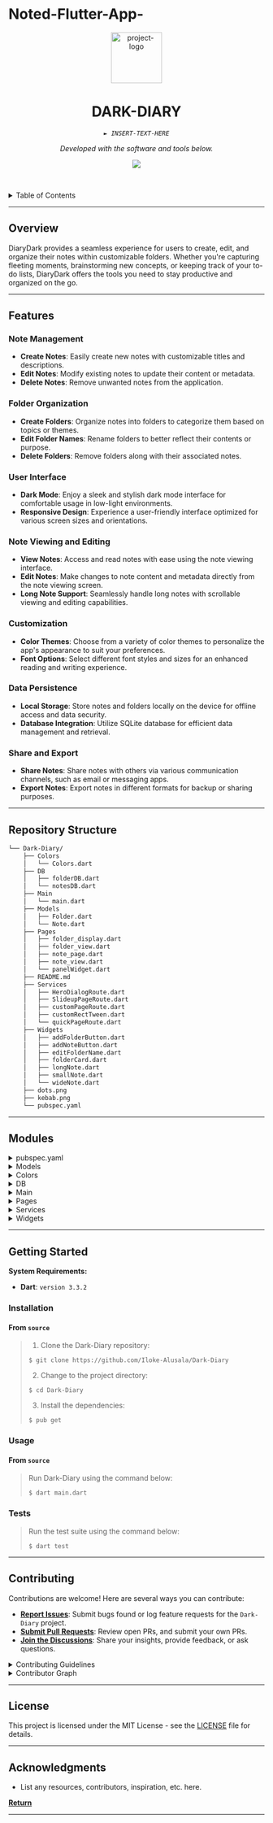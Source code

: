 # Noted-Flutter-App-
<p align="center">
  <img src="https://img.icons8.com/external-tal-revivo-regular-tal-revivo/96/external-readme-is-a-easy-to-build-a-developer-hub-that-adapts-to-the-user-logo-regular-tal-revivo.png" width="100" alt="project-logo">
</p>
<p align="center">
    <h1 align="center">DARK-DIARY</h1>
</p>
<p align="center">
    <em><code>► INSERT-TEXT-HERE</code></em>
</p>
<p align="center">
	<!-- Shields.io badges not used with skill icons. --><p>
<p align="center">
		<em>Developed with the software and tools below.</em>
</p>
<p align="center">
	<a href="https://skillicons.dev">
		<img src="https://skillicons.dev/icons?i=dart,md&theme=light">
	</a></p>

<br><!-- TABLE OF CONTENTS -->
<details>
  <summary>Table of Contents</summary><br>

- [ Overview](#-overview)
- [ Features](#-features)
- [ Repository Structure](#-repository-structure)
- [ Modules](#-modules)
- [ Getting Started](#-getting-started)
  - [ Installation](#-installation)
  - [ Usage](#-usage)
  - [ Tests](#-tests)
- [ Project Roadmap](#-project-roadmap)
- [ Contributing](#-contributing)
- [ License](#-license)
- [ Acknowledgments](#-acknowledgments)
</details>
<hr>

##  Overview

<p>DiaryDark provides a seamless experience for users to create, edit, and organize their notes within customizable folders. Whether you're capturing fleeting moments, brainstorming new concepts, or keeping track of your to-do lists, DiaryDark offers the tools you need to stay productive and organized on the go.</p>

---

##  Features

### Note Management
- **Create Notes**: Easily create new notes with customizable titles and descriptions.
- **Edit Notes**: Modify existing notes to update their content or metadata.
- **Delete Notes**: Remove unwanted notes from the application.

### Folder Organization
- **Create Folders**: Organize notes into folders to categorize them based on topics or themes.
- **Edit Folder Names**: Rename folders to better reflect their contents or purpose.
- **Delete Folders**: Remove folders along with their associated notes.

### User Interface
- **Dark Mode**: Enjoy a sleek and stylish dark mode interface for comfortable usage in low-light environments.
- **Responsive Design**: Experience a user-friendly interface optimized for various screen sizes and orientations.

### Note Viewing and Editing
- **View Notes**: Access and read notes with ease using the note viewing interface.
- **Edit Notes**: Make changes to note content and metadata directly from the note viewing screen.
- **Long Note Support**: Seamlessly handle long notes with scrollable viewing and editing capabilities.

### Customization
- **Color Themes**: Choose from a variety of color themes to personalize the app's appearance to suit your preferences.
- **Font Options**: Select different font styles and sizes for an enhanced reading and writing experience.

### Data Persistence
- **Local Storage**: Store notes and folders locally on the device for offline access and data security.
- **Database Integration**: Utilize SQLite database for efficient data management and retrieval.

### Share and Export
- **Share Notes**: Share notes with others via various communication channels, such as email or messaging apps.
- **Export Notes**: Export notes in different formats for backup or sharing purposes.

---

##  Repository Structure

```sh
└── Dark-Diary/
    ├── Colors
    │   └── Colors.dart
    ├── DB
    │   ├── folderDB.dart
    │   └── notesDB.dart
    ├── Main
    │   └── main.dart
    ├── Models
    │   ├── Folder.dart
    │   └── Note.dart
    ├── Pages
    │   ├── folder_display.dart
    │   ├── folder_view.dart
    │   ├── note_page.dart
    │   ├── note_view.dart
    │   └── panelWidget.dart
    ├── README.md
    ├── Services
    │   ├── HeroDialogRoute.dart
    │   ├── SlideupPageRoute.dart
    │   ├── customPageRoute.dart
    │   ├── customRectTween.dart
    │   └── quickPageRoute.dart
    ├── Widgets
    │   ├── addFolderButton.dart
    │   ├── addNoteButton.dart
    │   ├── editFolderName.dart
    │   ├── folderCard.dart
    │   ├── longNote.dart
    │   ├── smallNote.dart
    │   └── wideNote.dart
    ├── dots.png
    ├── kebab.png
    └── pubspec.yaml
```

---

##  Modules

<details closed><summary>pubspec.yaml</summary>

| File                                                                                 | Summary                         |
| ---                                                                                  | ---                             |
| [pubspec.yaml](https://github.com/Iloke-Alusala/Dark-Diary/blob/master/pubspec.yaml) | The `pubspec.yaml` file defines the dependencies, assets, and configuration for the "diarydark" Flutter project.

### Features

- **Dependencies**: Lists the packages required for the project to function properly.
- **Assets**: Includes fonts and image assets used in the project.
- **Configuration**: Provides metadata about the project, such as name, description, version, and supported platforms.

## Usage

To use the `pubspec.yaml` file in your Flutter project, follow these steps:

1. Copy the contents of the `pubspec.yaml` file into your project's `pubspec.yaml`.
2. Update the dependencies and assets sections according to your project's needs.
3. Run `flutter pub get` in your project directory to install the dependencies listed in the `pubspec.yaml` file. |

</details>

<details closed><summary>Models</summary>

| File                                                                                      | Summary                         |
| ---                                                                                       | ---                             |
| [Note.dart](https://github.com/Iloke-Alusala/Dark-Diary/blob/master/Models/Note.dart)     | The `Note.dart` file provides a `Note` class, which represents a note entity with properties such as id, importance, number, title, description, creation time, and folder id. It also includes constants for database table and field names.

### Features

- **Note Properties**: Defines properties for id, importance, number, title, description, creation time, and folder id of notes.
- **JSON Serialization**: Supports converting note objects to and from JSON format.
- **Copy Method**: Provides a method for creating a copy of a note object with optional modifications.

## Usage

To use the `Note` class in your Flutter application, follow these steps:

1. Import the `Note.dart` file into your project.
2. Create instances of the `Note` class to represent notes in your application.
3. Utilize the provided methods for JSON serialization and copying note objects.

| File                                                                                      | Summary                         |
| ---                                                                                       | ---                             |   
| [Folder.dart](https://github.com/Iloke-Alusala/Dark-Diary/blob/master/Models/Folder.dart) | The `Folder.dart` file provides a `Folder` class, which represents a folder entity with properties such as id, name, creation time, and size. It also includes constants for database table and field names.

### Features

- **Folder Properties**: Defines properties for id, name, creation time, and size of folders.
- **JSON Serialization**: Supports converting folder objects to and from JSON format.
- **Copy Method**: Provides a method for creating a copy of a folder object with optional modifications.

## Usage

To use the `Folder` class in your Flutter application, follow these steps:

1. Import the `Folder.dart` file into your project.
2. Create instances of the `Folder` class to represent folders in your application.
3. Utilize the provided methods for JSON serialization and copying folder objects.

</details>

<details closed><summary>Colors</summary>

| File                                                                                      | Summary                         |
| ---                                                                                       | ---                             |
| [Colors.dart](https://github.com/Iloke-Alusala/Dark-Diary/blob/master/Colors/Colors.dart) | The `Colors.dart` file provides a `AppColors` class with several color constants:

- `black0`: A dark black color.
- `black1`: A slightly lighter black color.
- `black2`: A grayish black color.
- `red`: A vibrant red color.
- `grey0`: A dark gray color.
- `grey1`: A lighter gray color.
- `grey2`: An even lighter gray color.
- `white`: A pure white color.

</details>

<details closed><summary>DB</summary>

| File                                                                                      | Summary                         |
| ---                                                                                       | ---                             |
| [folderDB.dart](https://github.com/Iloke-Alusala/Dark-Diary/blob/master/DB/folderDB.dart) | The `FolderDB.dart` file provides a `folderDB` class, which serves as a database provider for managing folders in the application. It utilizes the `sqflite` package for SQLite database operations.

### Features

- **Database Initialization**: Initializes the SQLite database and creates the necessary tables for storing folder data.
- **CRUD Operations**: Supports create, read, update, and delete (CRUD) operations for folders.
- **Folder Size Update**: Automatically updates the size of folders based on the number of notes they contain.
- **Folder Time Update**: Updates the creation time of folders when they are modified.

## Usage

To use the `folderDB` class in your Flutter application, follow these steps:

1. Import the `FolderDB.dart` file into your project.
2. Create an instance of the `folderDB` class to access database operations.
3. Use the provided methods to interact with folders in your application.
| [notesDB.dart](https://github.com/Iloke-Alusala/Dark-Diary/blob/master/DB/notesDB.dart)   | The `notesDB.dart` file provides a `notesDB` class, which serves as a database provider for managing notes in the application. It utilizes the `sqflite` package for SQLite database operations.

### Features

- **Database Initialization**: Initializes the SQLite database and creates the necessary tables for storing note data.
- **CRUD Operations**: Supports create, read, update, and delete (CRUD) operations for notes.
- **Folder Association**: Allows associating notes with specific folders for organization.
- **Uncategorized Notes Handling**: Provides methods for managing uncategorized notes separately.

## Usage

To use the `notesDB` class in your Flutter application, follow these steps:

1. Import the `notesDB.dart` file into your project.
2. Create an instance of the `notesDB` class to access database operations.
3. Use the provided methods to interact with notes in your application.

</details>

<details closed><summary>Main</summary>

| File                                                                                | Summary                         |
| ---                                                                                 | ---                             |
| [main.dart](https://github.com/Iloke-Alusala/Dark-Diary/blob/master/Main/main.dart) | The `main.dart` file initializes the Flutter application and sets up the initial configuration, including themes and routes.

### Features

- **Material Design Theme**: Sets up the material design theme for the application.
- **Route Configuration**: Defines routes for navigating between different pages.
- **Debug Mode Banner**: Controls the display of the debug mode banner.

## Usage

To use the `main.dart` file in your Flutter application, follow these steps:

1. Import the `main.dart` file into your project.
2. Modify the `MyApp` class and `build` method to customize the application's theme and routes.
3. Run the application using `flutter run`.

</details>

<details closed><summary>Pages</summary>

| File                                                                                                     | Summary                         |
| ---                                                                                                      | ---                             |
| [note_view.dart](https://github.com/Iloke-Alusala/Dark-Diary/blob/master/Pages/note_view.dart)           | The `note_view.dart` file provides a StatefulWidget called `note_view`, which allows users to view and edit individual notes. It provides functionalities for updating note details such as title, description, and folder. Additionally, users can share notes via the Share functionality provided by the Share plugin.

### Features

- **Note Editing**: Allows users to edit note details such as title and description.
- **Folder Selection**: Enables users to change the folder of a note.
- **Share Note**: Provides functionality to share notes via the Share plugin.

## Usage

To use the `note_view.dart` file in your Flutter application, follow these steps:

1. Import the `note_view.dart` file into your project.
2. Create an instance of the `note_view` widget and pass the necessary parameters (note, folder, isNewNote) to it.

| File                                                                                      | Summary                         |
| ---                                                                                       | ---                             |
| [folder_display.dart](https://github.com/Iloke-Alusala/Dark-Diary/blob/master/Pages/folder_display.dart) | The `folder_display.dart` file provides a StatefulWidget called `folder_display`, which displays folders along with their sizes and allows users to manage them. It also includes functionalities for adding, editing, and deleting folders.

### Features

- **Folder Display**: Displays folders with their sizes in a scrollable list.
- **Manage Mode**: Allows users to enter manage mode to edit or delete folders.
- **Add Folder Button**: Provides a button for adding new folders.
- **Edit Folder Name**: Allows users to edit folder names.
- **Delete Folder**: Allows users to delete folders along with their contents.

## Usage

To use the `folder_display.dart` file in your Flutter application, follow these steps:

1. Import the `folder_display.dart` file into your project.
2. Create an instance of the `folder_display` widget and pass the necessary parameters.
3. Utilize the folder display page in your application's navigation flow.

| File                                                                                      | Summary                         |
| ---                                                                                       | ---                             |
| [panelWidget.dart](https://github.com/Iloke-Alusala/Dark-Diary/blob/master/Pages/panelWidget.dart)       | The `panelWidget.dart` file provides a StatelessWidget called `panelWidget`, which is used to display a panel widget within a SlidingUpPanel in a Flutter application. This panel widget can be customized and extended to suit various needs, such as displaying a list of folders or any other content.

### Features

- **Customizable Design**: The panel widget can be customized with different colors, sizes, and shapes to match the application's design.
- **Flexible Height**: The height of the panel widget is flexible and can be adjusted based on the screen size or content.

## Usage

To use the `panelWidget.dart` file in your Flutter application, follow these steps:

1. Import the `panelWidget.dart` file into your project.
2. Create an instance of the `panelWidget` widget and pass the necessary parameters (e.g., `panelController`) to it.

| File                                                                                      | Summary                         |
| ---                                                                                       | ---                             |
| [folder_view.dart](https://github.com/Iloke-Alusala/Dark-Diary/blob/master/Pages/folder_view.dart)       | The `folder_view.dart` file provides a StatefulWidget called `folder_view`, which displays folders in a staggered grid view layout. It allows users to view folders and their contents in a visually appealing manner. The file also includes functionalities for refreshing folders and adding new folders.

### Features

- **Folder Display**: Displays folders in a staggered grid view layout.
- **Refresh Folders**: Allows users to refresh the folder view to display the latest folders.
- **Add Folder Button**: Provides a button for adding new folders.

## Usage

To use the `folder_view.dart` file in your Flutter application, follow these steps:

1. Import the `folder_view.dart` file into your project.
2. Create an instance of the `folder_view` widget and include it in your application's navigation flow.

| File                                                                                      | Summary                         |
| ---                                                                                       | ---                             |
| [note_page.dart](https://github.com/Iloke-Alusala/Dark-Diary/blob/master/Pages/note_page.dart)           | The `note_page.dart` file provides a StatefulWidget called `note_page`, which displays notes in a staggered grid view layout. It allows users to view notes and their contents in a visually appealing manner. The file also includes functionalities for refreshing notes and adding new notes.

### Features

- **Note Display**: Displays notes in a staggered grid view layout.
- **Refresh Notes**: Allows users to refresh the note view to display the latest notes.
- **Add Note Button**: Provides a button for adding new notes.

## Usage

To use the `note_page.dart` file in your Flutter application, follow these steps:

1. Import the `note_page.dart` file into your project.
2. Create an instance of the `note_page` widget and include it in your application's navigation flow.

</details>

<details closed><summary>Services</summary>

| File                                                                                                            | Summary                         |
| ---                                                                                                             | ---                             |
| [quickPageRoute.dart](https://github.com/Iloke-Alusala/Dark-Diary/blob/master/Services/quickPageRoute.dart)     | The `quickPageRoute.dart` file provides a class called `quickPageRoute`, which extends the [PageRouteBuilder] class. This custom page route builder allows for instant navigation between screens without any transition animation, making it suitable for scenarios where immediate navigation is desired.

### Features

- **Instant Navigation**: The page route builder instantly navigates to the specified screen without any transition animation.
- **Customizable**: The builder can be customized with additional parameters and options if needed.

## Usage

To use the `quickPageRoute.dart` file in your Flutter application, follow these steps:

1. Import the `quickPageRoute.dart` file into your project.
2. Create an instance of the `quickPageRoute` class and provide the child widget.
3. Use the `Navigator.of(context).push()` method to push the quick page route.

| File                                                                                      | Summary                         |
| ---                                                                                       | ---                             |
| [SlideupPageRoute.dart](https://github.com/Iloke-Alusala/Dark-Diary/blob/master/Services/SlideupPageRoute.dart) | The `SlideupPageRoute.dart` file provides a class called `SlideupPageRoute<T>`, which extends the [PageRoute] class. This custom route creates an overlay dialog with a slide-up animation effect, making it suitable for displaying modal bottom sheets or other content that needs to slide into view from the bottom of the screen. It supports features such as barrier dismissal, transition duration, maintaining state, and customizable barrier color.

### Features

- **Slide-up Animation**: The page route creates an overlay dialog with a slide-up animation effect, adding a visually appealing transition when displaying content.
- **Barrier Dismissal**: The dialog can be dismissed by tapping on the barrier outside the dialog area.
- **Transition Duration**: Customizable transition durations to control the speed of the animation when the dialog slides into view and when it slides out.
- **Maintain State**: Option to maintain the state of the dialog when navigating back and forth.
- **Custom Barrier Color**: Ability to customize the color of the barrier behind the dialog.

## Usage

To use the `SlideupPageRoute.dart` file in your Flutter application, follow these steps:

1. Import the `SlideupPageRoute.dart` file into your project.
2. Create an instance of the `SlideupPageRoute<T>` class and provide a `builder` function to build the content of the dialog.
3. Use the `Navigator` class to push the page route onto the navigation stack.

| File                                                                                      | Summary                         |
| ---                                                                                       | ---                             |
| [customPageRoute.dart](https://github.com/Iloke-Alusala/Dark-Diary/blob/master/Services/customPageRoute.dart)   | The `customPageRoute.dart` file provides a class called `customPageRoute`, which extends the [PageRouteBuilder] class. This custom page route allows for creating custom page transitions with a specified duration and animation.

### Features

- **Custom Page Transition**: The page route provides a slide transition effect from right to left when navigating to a new page.
- **Transition Duration**: Customizable transition durations to control the speed of the animation.
- **Barriers Dismissible**: Option to dismiss the page route by tapping on the barrier outside the page area.

## Usage

To use the `customPageRoute.dart` file in your Flutter application, follow these steps:

1. Import the `customPageRoute.dart` file into your project.
2. Create an instance of the `customPageRoute` class and provide the child widget to be displayed.
3. Use the `Navigator` class to push the custom page route onto the navigation stack.

| File                                                                                      | Summary                         |
| ---                                                                                       | ---                             |
| [customRectTween.dart](https://github.com/Iloke-Alusala/Dark-Diary/blob/master/Services/customRectTween.dart)   | The `customRectTween.dart` file provides a class called `CustomRectTween`, which extends the [RectTween] class. This custom rectangle tween applies a [Curves.easeOut] curve to the transition, resulting in a smoother animation.

### Features

- **Linear Transition**: The rectangle tween provides a linear transition effect with an ease-out curve.
- **Customizable Curves**: The tween applies the ease-out curve to control the animation's speed and acceleration.

## Usage

To use the `customRectTween.dart` file in your Flutter application, follow these steps:

1. Import the `customRectTween.dart` file into your project.
2. Create an instance of the `CustomRectTween` class and provide the begin and end rectangles.
3. Use the `lerp` method to interpolate the rectangle at a specific fraction along the curve.

| File                                                                                      | Summary                         |
| ---                                                                                       | ---                             |
| [HeroDialogRoute.dart](https://github.com/Iloke-Alusala/Dark-Diary/blob/master/Services/HeroDialogRoute.dart)   | The `HeroDialogueRoute.dart` file provides a class called `HeroDialogRoute<T>`, which extends the [PageRoute] class. This custom route creates an overlay dialog with a popup effect, making it suitable for displaying dialogs or popup windows in Flutter applications. It supports features such as barrier dismissal, transition duration, maintaining state, and customizable barrier color.

### Features

- **Popup Effect**: The dialog route creates an overlay dialog with a popup effect, adding a visually appealing transition when displaying dialogs.
- **Barrier Dismissal**: The dialog can be dismissed by tapping on the barrier outside the dialog area.
- **Transition Duration**: Customizable transition duration to control the speed of the dialog animation.
- **Maintain State**: Option to maintain the state of the dialog when navigating back and forth.
- **Custom Barrier Color**: Ability to customize the color of the barrier behind the dialog.

## Usage

To use the `HeroDialogueRoute.dart` file in your Flutter application, follow these steps:

1. Import the `HeroDialogueRoute.dart` file into your project.
2. Create an instance of the `HeroDialogRoute<T>` class and provide a `builder` function to build the content of the dialog.
3. Use the `Navigator` class to push the dialog route onto the navigation stack.

</details>

<details closed><summary>Widgets</summary>

| File                                                                                                         | Summary                         |
| ---                                                                                                          | ---                             |
| [editFolderName.dart](https://github.com/Iloke-Alusala/Dark-Diary/blob/master/Widgets/editFolderName.dart)   | The `editFolderName.dart` file provides an `editFolderName` class, which is a stateful widget representing the edit folder name screen. This screen allows users to change the name of a folder.

### Features

- **Edit Folder Name Screen**: Displays a form for editing the name of a folder.
- **Validation**: Validates the folder name and ensures it is not empty or already exists.
- **Database Interaction**: Updates the folder name in the database upon submission.
- **Custom Page Route**: Uses standard `Navigator.of(context).pop()` to close the screen after editing.

## Usage

To use the `editFolderName.dart` file in your Flutter application, follow these steps:

1. Import the `editFolderName.dart` file into your project.
2. Use the `editFolderName` widget in your navigation stack to allow users to edit folder names.

| File                                                                                      | Summary                         |
| ---                                                                                       | ---                             |
| [smallNote.dart](https://github.com/Iloke-Alusala/Dark-Diary/blob/master/Widgets/smallNote.dart)             | The `smallNote.dart` file provides a widget called `smallNote`, which represents a small note with a title and description. It allows users to tap on the note to view its details and provides a delete option through a popup menu button.

### Features

- **Small Note Display**: Displays the title and description of a note.
- **Interaction**: Allows tapping on the note to view its details.
- **Delete Option**: Provides a delete option through a popup menu button.

## Usage

To use the `smallNote.dart` file in your Flutter application, follow these steps:

1. Import the `smallNote.dart` file into your project.
2. Use the `smallNote` widget to display small notes in your UI.

| File                                                                                      | Summary                         |
| ---                                                                                       | ---                             |
| [folderCard.dart](https://github.com/Iloke-Alusala/Dark-Diary/blob/master/Widgets/folderCard.dart)           | The `folderCard.dart` file provides two widgets:
1. **folderCard**: Represents a card displaying folder information, including name, creation date, and note count.
2. **folderOptions**: Displays options for interacting with the folder, such as deleting it.

### Features

- **Folder Card**: Displays folder name, creation date, and note count.
- **Interaction**: Allows tapping on the folder card to perform actions.
- **Options**: Provides options for deleting the folder.

## Usage

To use the `folderCard.dart` file in your Flutter application, follow these steps:

1. Import the `folderCard.dart` file into your project.
2. Use the `folderCard` widget to display folder information in your UI.
3. Optionally, use the `folderOptions` widget to provide interaction options for the folder.

| File                                                                                      | Summary                         |
| ---                                                                                       | ---                             |
| [addNoteButton.dart](https://github.com/Iloke-Alusala/Dark-Diary/blob/master/Widgets/addNoteButton.dart)     | The `addNoteButton.dart` file provides a `addNoteButton` class, which is a stateless widget representing the add note button. This button allows users to create a new note within a specified folder.

### Features

- **Add Note Button**: Displays an icon button for adding notes.
- **Navigate to Note View**: Opens the note view page when tapped, allowing users to create a new note.
- **Custom Page Route**: Uses a custom page route (`customPageRoute`) for navigating to the note view page.

## Usage

To use the `addNoteButton.dart` file in your Flutter application, follow these steps:

1. Import the `addNoteButton.dart` file into your project.
2. Add the `addNoteButton` widget to your UI where you want the add note button to appear.
3. Pass the required folder to the `addNoteButton` widget.
4. Customize the appearance of the button as needed.

| File                                                                                      | Summary                         |
| ---                                                                                       | ---                             |
| [longNote.dart](https://github.com/Iloke-Alusala/Dark-Diary/blob/master/Widgets/longNote.dart)               | The `longNote.dart` file provides a widget called `longNote`, which represents a long note with a title and description. It allows users to tap on the note to view its details and provides a delete option through a popup menu button.

### Features

- **Long Note Display**: Displays the title and description of a note.
- **Interaction**: Allows tapping on the note to view its details.
- **Delete Option**: Provides a delete option through a popup menu button.

## Usage

To use the `longNote.dart` file in your Flutter application, follow these steps:

1. Import the `longNote.dart` file into your project.
2. Use the `longNote` widget to display long notes in your UI.

| File                                                                                      | Summary                         |
| ---                                                                                       | ---                             |
| [wideNote.dart](https://github.com/Iloke-Alusala/Dark-Diary/blob/master/Widgets/wideNote.dart)               | The `wideNote.dart` file provides a widget called `wideNote`, which represents a wide note with a title and description. It allows users to tap on the note to view its details and provides a delete option through a popup menu button.

### Features

- **Wide Note Display**: Displays the title and description of a note.
- **Interaction**: Allows tapping on the note to view its details.
- **Delete Option**: Provides a delete option through a popup menu button.

## Usage

To use the `wideNote.dart` file in your Flutter application, follow these steps:

1. Import the `wideNote.dart` file into your project.
2. Use the `wideNote` widget to display wide notes in your UI.

| File                                                                                      | Summary                         |
| ---                                                                                       | ---                             |
| [addFolderButton.dart](https://github.com/Iloke-Alusala/Dark-Diary/blob/master/Widgets/addFolderButton.dart) | The `addFolderButton.dart` file provides two classes:
1. `addFolderButton`: A stateful widget representing the add folder button.
2. `addFolder`: A stateful widget representing the dialog for adding a new folder.

The `addFolderButton` widget displays an icon button that, when tapped, opens a dialog for creating a new folder. The `addFolder` dialog allows users to input a folder name and create a new folder.

### Features

- **Add Folder Button**: Displays an icon button for adding folders.
- **Dialog for Adding Folders**: Opens a dialog for creating a new folder with a name input field.
- **Validation**: Validates the folder name input to ensure uniqueness and non-emptiness.
- **Create Folder**: Creates a new folder when the user inputs a valid folder name and taps the "Create" button.

## Usage

To use the `addFolderButton.dart` file in your Flutter application, follow these steps:

1. Import the `addFolderButton.dart` file into your project.
2. Add the `addFolderButton` widget to your UI where you want the add folder button to appear.
3. Customize the appearance of the button as needed.
4. Implement the logic to handle folder creation in the `addFolder` dialog.

</details>

---

##  Getting Started

**System Requirements:**

* **Dart**: `version 3.3.2`

###  Installation

<h4>From <code>source</code></h4>

> 1. Clone the Dark-Diary repository:
>
> ```console
> $ git clone https://github.com/Iloke-Alusala/Dark-Diary
> ```
>
> 2. Change to the project directory:
> ```console
> $ cd Dark-Diary
> ```
>
> 3. Install the dependencies:
> ```console
> $ pub get
> ```

###  Usage

<h4>From <code>source</code></h4>

> Run Dark-Diary using the command below:
> ```console
> $ dart main.dart
> ```

###  Tests

> Run the test suite using the command below:
> ```console
> $ dart test
> ```

---

##  Contributing

Contributions are welcome! Here are several ways you can contribute:

- **[Report Issues](https://github.com/Iloke-Alusala/Dark-Diary/issues)**: Submit bugs found or log feature requests for the `Dark-Diary` project.
- **[Submit Pull Requests](https://github.com/Iloke-Alusala/Dark-Diary/blob/main/CONTRIBUTING.md)**: Review open PRs, and submit your own PRs.
- **[Join the Discussions](https://github.com/Iloke-Alusala/Dark-Diary/discussions)**: Share your insights, provide feedback, or ask questions.

<details closed>
<summary>Contributing Guidelines</summary>

1. **Fork the Repository**: Start by forking the project repository to your github account.
2. **Clone Locally**: Clone the forked repository to your local machine using a git client.
   ```sh
   git clone https://github.com/Iloke-Alusala/Dark-Diary
   ```
3. **Create a New Branch**: Always work on a new branch, giving it a descriptive name.
   ```sh
   git checkout -b new-feature-x
   ```
4. **Make Your Changes**: Develop and test your changes locally.
5. **Commit Your Changes**: Commit with a clear message describing your updates.
   ```sh
   git commit -m 'Implemented new feature x.'
   ```
6. **Push to github**: Push the changes to your forked repository.
   ```sh
   git push origin new-feature-x
   ```
7. **Submit a Pull Request**: Create a PR against the original project repository. Clearly describe the changes and their motivations.
8. **Review**: Once your PR is reviewed and approved, it will be merged into the main branch. Congratulations on your contribution!
</details>

<details closed>
<summary>Contributor Graph</summary>
<br>
<p align="center">
   <a href="https://github.com{/Iloke-Alusala/Dark-Diary/}graphs/contributors">
      <img src="https://contrib.rocks/image?repo=Iloke-Alusala/Dark-Diary">
   </a>
</p>
</details>

---

##  License

This project is licensed under the MIT License - see the [LICENSE](LICENSE) file for details.

---

##  Acknowledgments

- List any resources, contributors, inspiration, etc. here.

[**Return**](#-overview)

---
